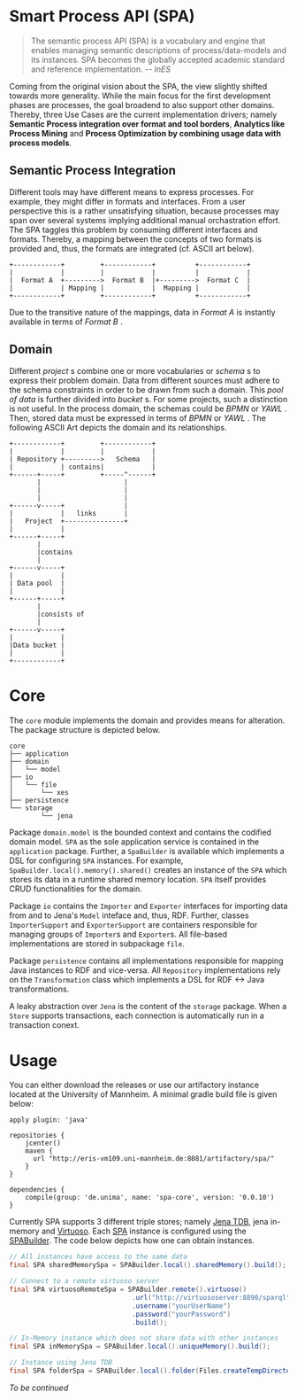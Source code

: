 # Smart Process API (SPA)

> The semantic process API (SPA) is a vocabulary and engine that enables 
> managing semantic descriptions of process/data-models and its instances. 
> SPA becomes the globally accepted academic standard and reference 
> implementation.
> -- <cite>InES</cite>

Coming from the original vision about the SPA, the view slightly shifted towards more generality. While the main focus for the first development phases are processes, the goal broadend to also support other domains. Thereby, three Use Cases are the current implementation drivers; namely **Semantic Process integration over format and tool borders**, **Analytics like Process Mining** and **Process Optimization by combining usage data with process models**.

## Semantic Process Integration

Different tools may have different means to express processes. For example, they might differ in formats and interfaces. From a user perspective this is a rather unsatisfying situation, because processes may span over several systems implying additional manual orchastration effort. The SPA taggles this problem by consuming different interfaces and formats. Thereby, a mapping between the concepts of two formats is provided and, thus, the formats are integrated (cf. ASCII art below).

```
+------------+         +------------+          +------------+
|            |         |            |          |            |
|  Format A  +--------->  Format B  |+--------->  Format C  |
|            | Mapping |            |  Mapping |            |
+------------+         +------------+          +------------+
```

Due to the transitive nature of the mappings, data in *Format A* is instantly available in terms of *Format B* .

## Domain

Different *project* s combine one or more vocabularies or *schema* s to express their problem domain. Data from different sources must adhere to the schema constraints in order to be drawn from such a domain. This *pool of data* is further divided into *bucket* s. For some projects, such a distinction is not useful. In the process domain, the schemas could be *BPMN* or *YAWL* . Then, stored data must be expressed in terms of *BPMN* or *YAWL* . The following ASCII Art depicts the domain and its relationships. 

```
+------------+         +------------+
|            |         |            |
| Repository +--------->   Schema   |
|            | contains|            |
+------+-----+         +-----^------+
       |                     |
       |                     |
       |                     |
+------v-----+               |
|            |   links       |
|   Project  +---------------+
|            |
+------+-----+
       |
       |contains
       |
+------v-----+
|            |
| Data pool  |
|            |
+------+-----+
       |
       |consists of
       |
+------v-----+
|            |
|Data bucket |
|            |
+------------+
```

# Core

The `core` module implements the domain and provides means for alteration. The package structure is depicted below.

```
core
├── application
├── domain
│   └── model
├── io
│   └── file
│       └── xes
├── persistence
└── storage
        └── jena
```

Package `domain.model` is the bounded context and contains the codified domain model. `SPA` as the sole application service is contained in the `application` package. Further, a `SpaBuilder` is available which implements a DSL for configuring `SPA` instances. For example, `SpaBuilder.local().memory().shared()` creates an instance of the `SPA` which stores its data in a runtime shared memory location. `SPA` itself provides CRUD functionalities for the domain.

Package `io` contains the `Importer` and `Exporter` interfaces for importing data from and to Jena's `Model` inteface and, thus, RDF. Further, classes `ImporterSupport` and `ExporterSupport` are containers responsible for managing groups of `Importer`s and `Exporter`s. All file-based implementations are stored in subpackage `file`.

Package `persistence` contains all implementations responsible for mapping Java instances to RDF and vice-versa. All `Repository` implementations rely on the `Transformation` class which implements a DSL for RDF <-> Java transformations.

A leaky abstraction over `Jena` is the content of the `storage` package. When a `Store` supports transactions, each connection is automatically run in a transaction conext.

# Usage 
You can either download the releases or use our artifactory instance located at the University of Mannheim. A minimal gradle build file is given below:
```
apply plugin: 'java'

repositories {
    jcenter()
    maven {
      url "http://eris-vm109.uni-mannheim.de:8081/artifactory/spa/"
    }
}

dependencies {
    compile(group: 'de.unima', name: 'spa-core', version: '0.0.10')
}
```


Currently SPA supports 3 different triple stores; namely [Jena TDB](https://jena.apache.org/documentation/tdb/), jena in-memory and [Virtuoso](http://virtuoso.openlinksw.com/). Each [SPA](../master/core/src/main/java/de/unima/core/application/SPA.java) instance is configured using the [SPABuilder](../master/core/src/main/java/de/unima/core/application/SPABuilder.java). The code below depicts how one can obtain instances.

```Java
// All instances have access to the same data
final SPA sharedMemorySpa = SPABuilder.local().sharedMemory().build();

// Connect to a remote virtuoso server
final SPA virtuosoRemoteSpa = SPABuilder.remote().virtuoso()
                               .url("http://virtuososerver:8890/sparql")
                               .username("yourUserName")
                               .password("yourPassword")
                               .build();

// In-Memory instance which does not share data with other instances
final SPA inMemorySpa = SPABuilder.local().uniqueMemory().build();

// Instance using Jena TDB
final SPA folderSpa = SPABuilder.local().folder(Files.createTempDirectory("TDB")).build();
```

*To be continued*
